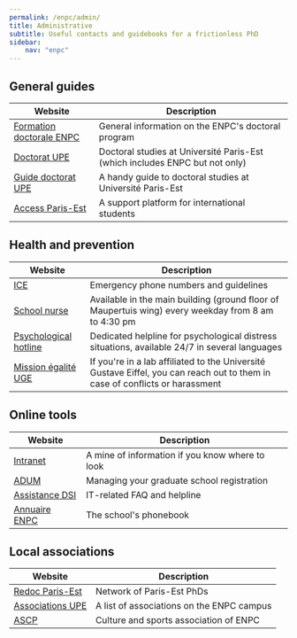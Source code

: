 ```yaml
---
permalink: /enpc/admin/
title: Administrative
subtitle: Useful contacts and guidebooks for a frictionless PhD
sidebar:
    nav: "enpc"
---
```


## General guides

| Website                                                                                                                          | Description                                                                 |
| -------------------------------------------------------------------------------------------------------------------------------- | --------------------------------------------------------------------------- |
| [Formation doctorale ENPC](https://www.ecoledesponts.fr/formation-doctorale)                                                     | General information on the ENPC's doctoral program                          |
| [Doctorat UPE](https://www.paris-est-sup.fr/doctorat/)                                                                           | Doctoral studies at Université Paris-Est (which includes ENPC but not only) |
| [Guide doctorat UPE](https://www.paris-est-sup.fr/fileadmin/Fichiers/UPE/Doctorat/Documents/Guide_doctorant_2020-2021_light.pdf) | A handy guide to doctoral studies at Université Paris-Est                   |
| [Access Paris-Est](https://access.ciup.fr/en/accss-paris-est/)                                                                   | A support platform for international students                               |

## Health and prevention

| Website                                                                                                                                    | Description                                                                                                                  |
| ------------------------------------------------------------------------------------------------------------------------------------------ | ---------------------------------------------------------------------------------------------------------------------------- |
| [ICE](https://intranet-enpc-fr.extranet.enpc.fr/sg/hygiene-et-securite/consignes-generales-de-securite.html)                               | Emergency phone numbers and guidelines                                                                                       |
| <a href="mailto:stephanie.le-thuaut@enpc.fr">School nurse</a>                                                                              | Available in the main building (ground floor of Maupertuis wing) every weekday from 8 am to 4:30 pm                          |
| [Psychological hotline](https://intranet-enpc-fr.extranet.enpc.fr/sg/hygiene-et-securite/cellule-decoute-et-de-soutien-psychologique.html) | Dedicated helpline for psychological distress situations, available 24/7 in several languages                                |
| [Mission égalité UGE](https://mission-egalite.univ-gustave-eiffel.fr/)                                                                     | If you're in a lab affiliated to the Université Gustave Eiffel, you can reach out to them in case of conflicts or harassment |

## Online tools

| Website                                                               | Description                                     |
| --------------------------------------------------------------------- | ----------------------------------------------- |
| [Intranet](http://extranet.enpc.fr/login?url=http://intranet.enpc.fr) | A mine of information if you know where to look |
| [ADUM](https://www.adum.fr/)                                          | Managing your graduate school registration      |
| [Assistance DSI](https://assistance.enpc.fr/)                         | IT-related FAQ and helpline                     |
| [Annuaire ENPC](https://annuaire.enpc.fr/search)                      | The school's phonebook                          |

## Local associations

| Website                                                               | Description                               |
| --------------------------------------------------------------------- | ----------------------------------------- |
| [Redoc Paris-Est](https://redocparisest.wordpress.com/)               | Network of Paris-Est PhDs                 |
| [Associations UPE](https://www.paris-est-sup.fr/campus/associations/) | A list of associations on the ENPC campus |
| [ASCP](http://www.ascp-ponts.fr/)                                     | Culture and sports association of ENPC    |
